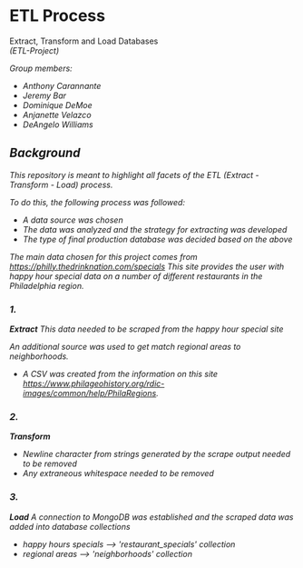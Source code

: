 # ETL Process
Extract, Transform and Load Databases
<br>
<i>(ETL-Project)</i>

<i>Group members:<i>
* Anthony Carannante
* Jeremy Bar
* Dominique DeMoe
* Anjanette Velazco
* DeAngelo Williams

## Background
This repository is meant to highlight all facets of the ETL (Extract - Transform - Load) process.

To do this, the following process was followed:
* A data source was chosen
* The data was analyzed and the strategy for extracting was developed
* The type of final production database was decided based on the above

The main data chosen for this project comes from https://philly.thedrinknation.com/specials
This site provides the user with happy hour special data on a number of different restaurants in the Philadelphia region.

### 1.
<b>Extract</b>
This data needed to be scraped from the happy hour special site

An additional source was used to get match regional areas to neighborhoods.
* A CSV was created from the information on this site https://www.philageohistory.org/rdic-images/common/help/PhilaRegions.

### 2.
<b>Transform</b>
* Newline character from strings generated by the scrape output needed to be removed
* Any extraneous whitespace needed to be removed


### 3.
<b>Load</b>
A connection to MongoDB was established and the scraped data was added into database collections
* happy hours specials --> 'restaurant_specials' collection
* regional areas --> 'neighborhoods' collection

